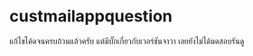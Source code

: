 # custmailappquestion
แก้ไขโค้ดจนครบถ้วนแล้วครับ แต่มีบั๊กเกี่ยวกับเวอร์ชันจาวา เลยยังไม่ได้มดสอบรันดู
